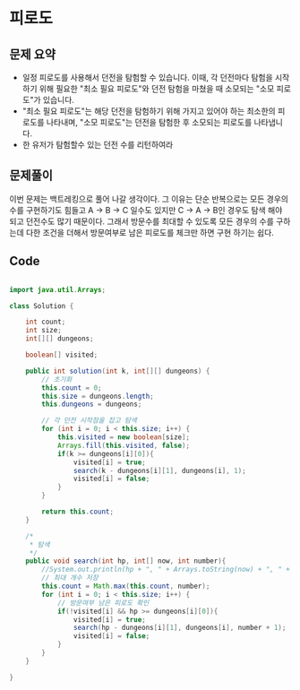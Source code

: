 # 피로도
## 문제 요약
- 일정 피로도를 사용해서 던전을 탐험할 수 있습니다. 이때, 각 던전마다 탐험을 시작하기 위해 필요한 "최소 필요 피로도"와 던전 탐험을 마쳤을 때 소모되는 "소모 피로도"가 있습니다.
-  "최소 필요 피로도"는 해당 던전을 탐험하기 위해 가지고 있어야 하는 최소한의 피로도를 나타내며, "소모 피로도"는 던전을 탐험한 후 소모되는 피로도를 나타냅니다.
- 한 유저가 탐험할수 있는 던전 수를 리턴하여라

## 문제풀이
 이번 문제는 백트레킹으로 풀어 나갈 생각이다. 그 이유는 단순 반복으로는 모든 경우의 수를 구현하기도 힘들고 A -> B -> C 일수도 있지만 C -> A -> B인 경우도 탐색 해야 되고 던전수도 많기 때문이다.
그래서 방문수를 최대할 수 있도록 모든 경우의 수를 구하는데 다한 조건을 더해서 방문여부로 남은 피로도를 체크만 하면 구현 하기는 쉽다.

## Code
```JAVA

import java.util.Arrays;

class Solution {

    int count;
    int size;
    int[][] dungeons;

    boolean[] visited;

    public int solution(int k, int[][] dungeons) {
        // 초기화
        this.count = 0;
        this.size = dungeons.length;
        this.dungeons = dungeons;

        // 각 던전 시작점을 잡고 탐색
        for (int i = 0; i < this.size; i++) {
            this.visited = new boolean[size];
            Arrays.fill(this.visited, false);
            if(k >= dungeons[i][0]){
                visited[i] = true;
                search(k - dungeons[i][1], dungeons[i], 1);
                visited[i] = false;
            }
        }

        return this.count;
    }

    /*
     * 탐색
     */
    public void search(int hp, int[] now, int number){
        //System.out.println(hp + ", " + Arrays.toString(now) + ", " + number);
        // 최대 개수 저장
        this.count = Math.max(this.count, number);
        for (int i = 0; i < this.size; i++) {
            // 방문여부 남은 피로도 확인
            if(!visited[i] && hp >= dungeons[i][0]){
                visited[i] = true;
                search(hp - dungeons[i][1], dungeons[i], number + 1);
                visited[i] = false;
            }
        }
    }

}

```